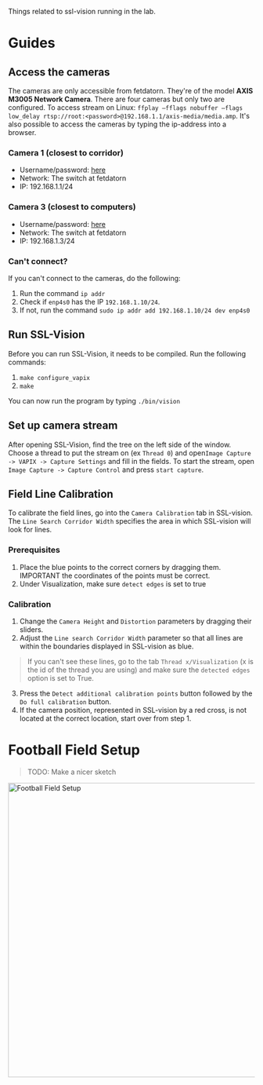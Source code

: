 Things related to ssl-vision running in the lab.

# Guides

## Access the cameras
The cameras are only accessible from fetdatorn. They're of the model **AXIS M3005 Network Camera**. There are four cameras but only two are configured. To access stream on Linux: `ffplay –fflags nobuffer –flags low_delay rtsp://root:<password>@192.168.1.1/axis-media/media.amp`. It's also possible to access the cameras by typing the ip-address into a browser.

### Camera 1 (closest to corridor)
- Username/password: [here](https://docs.google.com/document/d/1LYqpy--IQllFhHvlJd8Hz6MNWORbsYfvObYwvCFx8y4/edit)
- Network: The switch at fetdatorn
- IP: 192.168.1.1/24

### Camera 3 (closest to computers)
- Username/password: [here](https://docs.google.com/document/d/1LYqpy--IQllFhHvlJd8Hz6MNWORbsYfvObYwvCFx8y4/edit)
- Network: The switch at fetdatorn
- IP: 192.168.1.3/24

### Can't connect?
If you can't connect to the cameras, do the following:
1. Run the command `ip addr`
2. Check if `enp4s0` has the IP `192.168.1.10/24`. 
3. If not, run the command `sudo ip addr add 192.168.1.10/24 dev enp4s0`

## Run SSL-Vision
Before you can run SSL-Vision, it needs to be compiled. Run the following commands:
1. `make configure_vapix`
2. `make`

You can now run the program by typing `./bin/vision`

## Set up camera stream
After opening SSL-Vision, find the tree on the left side of the window. Choose a thread to put the stream on (ex `Thread 0`) and open`Image Capture -> VAPIX -> Capture Settings` and fill in the fields. To start the stream, open `Image Capture -> Capture Control` and press `start capture`.

## Field Line Calibration
To calibrate the field lines, go into the `Camera Calibration` tab in SSL-vision. The `Line Search Corridor Width` specifies the area in which SSL-vision will look for lines.

### Prerequisites
1. Place the blue points to the correct corners by dragging them. IMPORTANT the coordinates of the points must be correct.
2. Under Visualization, make sure `detect edges` is set to true

### Calibration
1. Change the `Camera Height` and `Distortion` parameters by dragging their sliders.
2. Adjust the `Line search Corridor Width` parameter so that all lines are within the boundaries displayed in SSL-vision as blue. 
>If you can't see these lines, go to the tab `Thread x/Visualization` (x is the id of the thread you are using) and make sure the `detected edges` option is set to True.
3. Press the `Detect additional calibration points` button followed by the `Do full calibration` button.
4. If the camera position, represented in SSL-vision by a red cross, is not located at the correct location, start over from step 1. 


# Football Field Setup
> TODO: Make a nicer sketch
<img src="https://github.com/LiU-ToeBiters/wiki/assets/75081269/752dda1f-a86a-4f9e-9a0f-727ea13fcfa9" alt="Football Field Setup" width="600"/>


